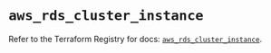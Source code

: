 # `aws_rds_cluster_instance`

Refer to the Terraform Registry for docs: [`aws_rds_cluster_instance`](https://registry.terraform.io/providers/hashicorp/aws/4.54.0/docs/resources/rds_cluster_instance).
